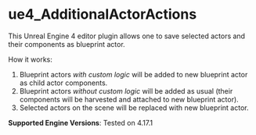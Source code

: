 # ue4_AdditionalActorActions
This Unreal Engine 4 editor plugin allows one to save selected actors and their components as blueprint actor.

How it works:
1) Blueprint actors *with custom logic* will be added to new blueprint actor as child actor components.
2) Blueprint actors *without custom logic* will be added as usual (their components will be harvested and attached to new blueprint actor).
3) Selected actors on the scene will be replaced with new blueprint actor.

**Supported Engine Versions**: Tested on 4.17.1
